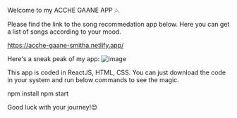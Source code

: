 Welcome to my ACCHE GAANE APP 🎶.

Please find the link to the song recommedation app below.
Here you can get a list of songs according to your mood.

https://acche-gaane-smitha.netlify.app/

Here's a sneak peak of my app:
![image](https://user-images.githubusercontent.com/85095475/189486518-c2092eb7-33b0-4c80-90a0-57927500d60a.png)


This app is coded in ReactJS, HTML, CSS.
You can just download the code in your system and run below commands to see the magic.

npm install
npm start

Good luck with your journey!😊
